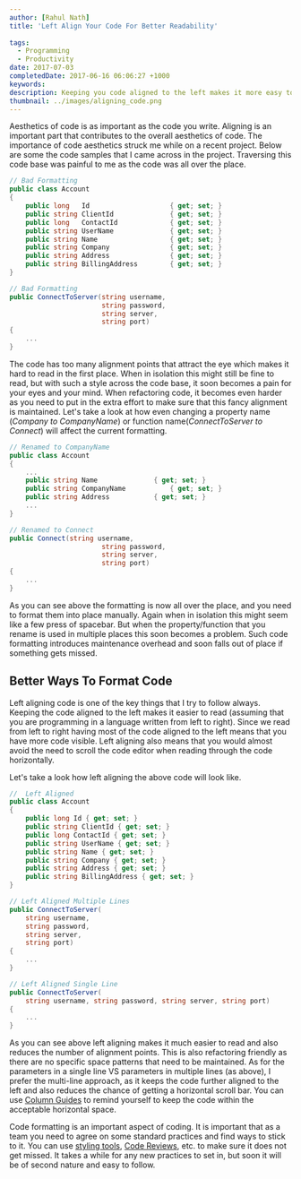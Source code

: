 ```yaml
---
author: [Rahul Nath]
title: 'Left Align Your Code For Better Readability'
  
tags:
  - Programming
  - Productivity
date: 2017-07-03
completedDate: 2017-06-16 06:06:27 +1000
keywords:
description: Keeping you code aligned to the left makes it more easy to read and refactor.
thumbnail: ../images/aligning_code.png
---
```


Aesthetics of code is as important as the code you write. Aligning is an important part that contributes to the overall aesthetics of code. The importance of code aesthetics struck me while on a recent project. Below are some the code samples that I came across in the project. Traversing this code base was painful to me as the code was all over the place.

```csharp
// Bad Formatting
public class Account
{
    public long   Id                    { get; set; }
    public string ClientId              { get; set; }
    public long   ContactId             { get; set; }
    public string UserName              { get; set; }
    public string Name                  { get; set; }
    public string Company               { get; set; }
    public string Address               { get; set; }
    public string BillingAddress        { get; set; }
}
```

```csharp
// Bad Formatting
public ConnectToServer(string username,
                       string password,
                       string server,
                       string port)
{
    ...
}
```

The code has too many alignment points that attract the eye which makes it hard to read in the first place. When in isolation this might still be fine to read, but with such a style across the code base, it soon becomes a pain for your eyes and your mind. When refactoring code, it becomes even harder as you need to put in the extra effort to make sure that this fancy alignment is maintained. Let's take a look at how even changing a property name (_Company to CompanyName_) or function name(_ConnectToServer to Connect_) will affect the current formatting.

```csharp
// Renamed to CompanyName
public class Account
{
    ...
    public string Name              { get; set; }
    public string CompanyName           { get; set; }
    public string Address           { get; set; }
    ...
}
```

```csharp
// Renamed to Connect
public Connect(string username,
                       string password,
                       string server,
                       string port)
{
    ...
}
```

As you can see above the formatting is now all over the place, and you need to format them into place manually. Again when in isolation this might seem like a few press of spacebar. But when the property/function that you rename is used in multiple places this soon becomes a problem. Such code formatting introduces maintenance overhead and soon falls out of place if something gets missed.

## Better Ways To Format Code

Left aligning code is one of the key things that I try to follow always. Keeping the code aligned to the left makes it easier to read (assuming that you are programming in a language written from left to right). Since we read from left to right having most of the code aligned to the left means that you have more code visible. Left aligning also means that you would almost avoid the need to scroll the code editor when reading through the code horizontally.

Let's take a look how left aligning the above code will look like.

```csharp
//  Left Aligned
public class Account
{
    public long Id { get; set; }
    public string ClientId { get; set; }
    public long ContactId { get; set; }
    public string UserName { get; set; }
    public string Name { get; set; }
    public string Company { get; set; }
    public string Address { get; set; }
    public string BillingAddress { get; set; }
}
```

```csharp
// Left Aligned Multiple Lines
public ConnectToServer(
    string username,
    string password,
    string server,
    string port)
{
    ...
}
```

```csharp
// Left Aligned Single Line
public ConnectToServer(
    string username, string password, string server, string port)
{
    ...
}
```

As you can see above left aligning makes it much easier to read and also reduces the number of alignment points. This is also refactoring friendly as there are no specific space patterns that need to be maintained. As for the parameters in a single line VS parameters in multiple lines (as above), I prefer the multi-line approach, as it keeps the code further aligned to the left and also reduces the chance of getting a horizontal scroll bar. You can use [Column Guides](http://www.rahulpnath.com/blog/introducing-code-formatting-into-a-large-codebase/) to remind yourself to keep the code within the acceptable horizontal space.

Code formatting is an important aspect of coding. It is important that as a team you need to agree on some standard practices and find ways to stick to it. You can use [styling tools](http://www.rahulpnath.com/blog/introducing-code-formatting-into-a-large-codebase/), [Code Reviews](http://www.rahulpnath.com/blog/code-review/), etc. to make sure it does not get missed. It takes a while for any new practices to set in, but soon it will be of second nature and easy to follow.
